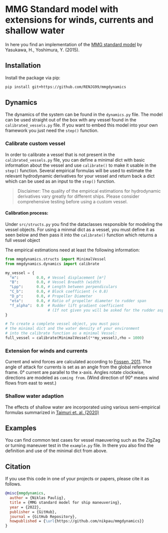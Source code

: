 # MMG Standard model with extensions for winds, currents and shallow water

In here you find an implementation of the [MMG standard model](https://doi.org/10.1007/s00773-014-0293-y) by Yasukawa, H., Yoshimura, Y. (2015).

## Installation

Install the package via pip:

```bash
pip install git+https://github.com/RENJG99/mmgdynamics
```

## Dynamics

The dynamics of the system can be found in the `dynamics.py` file. The model can be used straight out of the box with any vessel found in the `calibrated_vessels.py` file. If you want to embed this model into your own framework you just need the `step()` function.

### Calibrate custom vessel

In order to calibrate a vessel that is not present in the `calibrated_vessels.py` file, you can define a minimal dict with basic information about the vessel and use `calibrate()` to make it usable in the `step()` function. Several empirical formulas will be used to estimate the relevant hydrodynamic derivatives for your vessel and return back a dict which can be used as an input to the `step()` function.
> Disclaimer: The quality of the empirical estimations for hydrodynamic derivatives vary greatly for different ships. Please consider comprehensive testing before using a custom vessel.

#### Calibration process:

Under `src/structs.py` you find the dataclasses responsible for modeling the vessel objects. For using a minmal dict as a vessel, you must define it as seen below and then pass it into the `calibrate()` function which returns a full vessel object

The empirical estimations need at least the following information:

```python
from mmgdynamics.structs import MinimalVessel
from mmgdynamics.dynamics import calibrate

my_vessel = {
  "m":        0.0, # Vessel displacement [m³]
  "B":        0.0, # Vessel Breadth (width)
  "Lpp":      0.0, # Length between perpendiculars
  "C_b":      0.0, # Block coefficient (< 0.8)
  "D_p":      0.0, # Propeller Diameter
  "eta":      0.0, # Ratio of propeller diameter to rudder span
  "f_alpha":  0.0  # Rudder lift gradient coefficient 
                   # (If not given you will be asked for the rudder aspect ratio)
}

# To create a complete vessel object, you must pass
# the minimal dict and the water density of your environment 
# into the calibrate function as a minimal Vessel:
full_vessel = calibrate(MinimalVessel(**my_vessel),rho = 1000)
```

### Extension for winds and currents

Current and wind forces are calculated according to [Fossen, 2011](https://doi.org/10.1002/9781119994138). 
The angle of attack for currents is set as an angle from the global reference frame. 0° current are parallel to the x-axis. Angles rotate clockwise, directions are modeled as `coming from`. (Wind direction of 90° means wind flows from east to west.)

### Shallow water adaption

The effects of shallow water are incorporated using various semi-empirical formulas summarized in [Taimuri et. al. (2020)](https://doi.org/10.1016/j.oceaneng.2020.108103)

## Examples

You can find common test cases for vessel maeuvering such as the ZigZag or turning maneuver test in the `example.py` file. In there you also find the definition and use of the minimal dict from above.


## Citation

If you use this code in one of your projects or papers, please cite it as follows.

```bibtex
@misc{mmgdynamics,
  author = {Niklas Paulig},
  title = {MMG standard model for ship maneuvering},
  year = {2022},
  publisher = {GitHub},
  journal = {GitHub Repository},
  howpublished = {\url{https://github.com/nikpau/mmgdynamics}}
}
```
